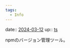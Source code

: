 ```yaml
---
tags:
  - Info
---
```


date:: [2024-03-12](/Daily_Note/2024-03-12.md)
up:: [ts](../Bar/Program/JavaScript%20and%20TypeScript.md)

npmのバージョン管理ツール。

